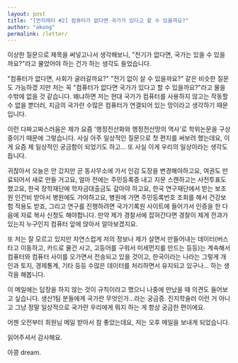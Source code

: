 ```yaml
---
layout: post
title: "[먼지레터 #2] 컴퓨터가 없다면 국가가 있다고 할 수 있을까요?"
author: "akong"
permalink: /letter/
---
```


이상한 질문으로 제목을 써넣고나서 생각해보니, "전기가 없다면, 국가는 있을 수 있을까요?"라고 물었어야 하는 건가 하는 생각도 들었습니다.

"컴퓨터가 없다면, 사회가 굴러갈까요?" "전기 없이 살 수 있을까요?" 같은 비슷한 질문도 가능하​겠​
지만 저는 꼭 "컴퓨터가 없다면 국가가 있다고 할 수 있을까요?"라고 물을 수밖에 없을 것 같습니다. 왜냐하면 저는 현대 국가가 컴퓨터를 사용하지 않고​는 작동할 수 없을 뿐더러,
 지금의 국가란 수많은 컴퓨터가 연결되어 있는 망이라고
 생각하기 때문입니다. 

이런 다짜고짜스러움은 제가 요즘 '행정전산화와 행정전산망의 역사'로 학위논문을 구상중이기 때문에 그렇습니다. 사실 아주 일상적인 질문으로 첫 편지를 써보려 했는데요, 이게 요즘 제 일상적인 궁금함이 되었기도 하고... 또 사실 이게 우리의 일상이라는 생각도 듭니다. 

귀찮아서 오늘은 안 갔지만 곧 동사무소에 가서 인감 도장을 변경해야하고요, 여권도 만료되어서 새로 만들 거고요, 얼마 전에는 주민등록증 내고 지문 스캔하고는 사전투표도 했고요, 한국 장학재단에 학자금대출금도 갚아야 하고요, 한국 연구재단에서 받는 보조원 인건비 받아서 병원에도 가야하고요, 병원에 가면 주민등록번호 조회를 해서 건강보험 적용도 받죠, 그리고 연구를 진행하려면 국가기록원 사이트에 들어가서 인증을 한 다음에 자료 복사 신청도 해야합니다. 만약 제가 경찰서에 잡혀간다면 경찰이 제게 전과가 있는지 누구인지 컴퓨터 앞에 앉아서 알아보겠지요.

또 저는 잘 모르고 있지만 자연스럽게 저의 정보나 제가 살면서 만들어내는 데이터(버스 타고 이동하고, 카드로 물건 사고, 고등어를 구워서 미세먼지를 만드는 등등)는 계속해서 컴퓨터와 컴퓨터 사이를 오가면서 전송되고 있을 것이고, 한국이라는 나라는 그렇게 개인과 토지, 경제통계, 기타 등등 수많은 데이터를 처리하면서 유지되고 있구나... 하는 생각을 해봅니다. 

이 메일에는 답장을 하지 않는 것이 규칙이라고 했으니 나중에 만났을 때 의견도 들어보고 싶습니다. 생산1팀 분들에게 국가란 무엇인가...라는 궁금증. 진지학술러 이런 거 아니고 그냥 정말 일상적으로 국가란 우리에게 뭐지 하는 게 항상 궁금한 편이에요. 


어젠 오전부터 희원님 메일 받아서 참 좋았는데요, 저는 오후 메일을 보내게 되었습니다. 

읽어주셔서 감사해요. 

아콩 dream.